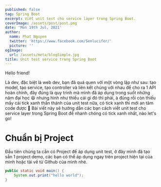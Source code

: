 ```yaml
---
published: false
tag: Spring Boot
excerpt: Viết unit test cho service layer trong Spring Boot.
coverImage: /assets/post/post.png
date: 'Mon 19th Jul, 2021'
author:
  name: Phat Nguyen
  twitter: 'https://www.facebook.com/Senlucifer/'
  picture: ''
ogImage:
  url: /assets/meta/blogSimple.jpg
title: Unit test service trong Spring Boot
---
```

Hello friend!

Là dev, đặc biệt là web dev, bạn đã quá quen với một vòng lặp như sau: tạo model, tạo service, tạo controller và liên kết chúng với nhau để cho ra 1 API hoàn chỉnh, đây đúng là quy trình mà mình đã áp dụng trong suốt những năm đại học 😆 nhưng hình như thiếu cái gì đó thì phải, à đúng rồi còn thiếu mấy cái tick xanh thần thánh của unit test nữa, có tick xanh thì mới an tâm code được 🤗 Bài viết này sẽ hướng dẫn các bạn cách viết unit test cho service layer trong Spring Boot để nhanh chóng có tick xanh nhất, nào let's go!

# Chuẩn bị Project
Đầu tiên chúng ta cần có Project để áp dụng unit test, ở đây mình đã tạo sẵn 1 project demo, các bạn có thể áp dụng ngay trên project hiện tại của mình hoặc tải về từ Github của mình nhé.

```java
public static void main() {
	System.out.print("hello world");
}
```
